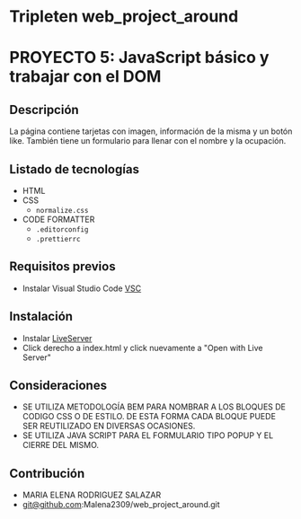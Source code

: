 # Tripleten web_project_around
# PROYECTO 5: JavaScript básico y trabajar con el DOM

## Descripción

La página contiene tarjetas con imagen, información de la misma y un botón like. También tiene un formulario para llenar con el nombre y la ocupación.

## Listado de tecnologías

- HTML
- CSS
  - `normalize.css`
- CODE FORMATTER
  - `.editorconfig`
  - `.prettierrc`

## Requisitos previos
- Instalar Visual Studio Code [VSC](https://code.visualstudio.com/)

## Instalación

- Instalar [LiveServer](https://marketplace.visualstudio.com/items?itemName=ritwickdey.LiveServer)
- Click derecho a index.html y click nuevamente a "Open with Live Server"

## Consideraciones

- SE UTILIZA METODOLOGÍA BEM PARA NOMBRAR A LOS BLOQUES DE CODIGO CSS O DE ESTILO. DE ESTA FORMA CADA BLOQUE PUEDE SER REUTILIZADO EN DIVERSAS OCASIONES.
- SE UTILIZA JAVA SCRIPT PARA EL FORMULARIO TIPO POPUP Y EL CIERRE DEL MISMO.

## Contribución
- MARIA ELENA RODRIGUEZ SALAZAR
- git@github.com:Malena2309/web_project_around.git